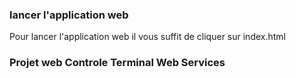 ### lancer l'application web
Pour lancer l'application web il vous suffit de cliquer sur index.html

### Projet web Controle Terminal Web Services
